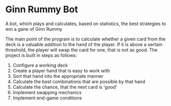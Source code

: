 # Ginn Rummy Bot
 A bot, which plays and calculates, based on statistics, the best strategies to win a gane of Ginn Rummy


The main point of the program is to calculate whether a given card from the deck is a valuable addition to the hand of the player.
If it is above a sertain threshold, the player will swap the card for one, that is not as good. 
The project is built in steps as follows:
1) Configure a working deck 
2) Create a player hand that is easy to work with
3) Sort that hand into the appropriate manner
4) Calculate the best combinations that are possible by that hand
5) Calculate the chance, that the next card is 'good'
6) Implement swapping mechanics
7) Implement end-game conditions
